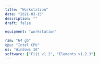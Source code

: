 ```yaml
---
title: "Workstation"
date: "2021-03-15"
description: ""
draft: false

equipment: "workstation"

ram: "64 gb"
cpu: "Intel CPU"
os: "Windows 10"
software: ["Fiji v1.2", "Elements v1.2.3"]
---
```


